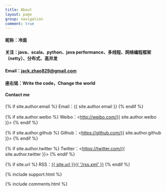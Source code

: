 ```yaml
---
title: About
layout: page
group: navigation
comment: true
---
```


#### 昵称：冷面
#### 关注：java、scala、python、java performance、多线程、网络编程框架（netty）、分布式、高并发
#### Email：jack.zhao829@gmail.com
#### 座右铭：Write the code，Change the world
#### Contact me

{% if site.author.email %}
Email：{{ site.author.email }}
{% endif %}

{% if site.author.weibo %}
Weibo：<http://weibo.com/{{ site.author.weibo }}>
{% endif %}

{% if site.author.github %}
Github：<https://github.com/{{ site.author.github }}>
{% endif %}

{% if site.author.twitter %}
Twitter：<https://twitter.com/{{ site.author.twitter }}>
{% endif %}

{% if site.url %}
RSS：[{{ site.url }}{{ '/rss.xml' }}](/rss.xml)
{% endif %}

{% include support.html %}

{% include comments.html %}
